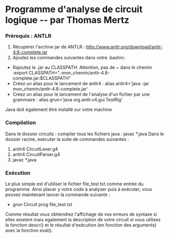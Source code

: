 # Programme d'analyse de circuit logique  -- par Thomas Mertz

### Prérequis : ANTLR

1. Récupérer l'archive jar de ANTLR : http://www.antlr.org/download/antlr-4.8-complete.jar
2. Ajoutez les commandes suivantes dans votre .bashrc: 

* Rajoutez le .jar au CLASSPATH. Attention, pas de ~ dans le chemin :export           CLASSPATH=".:mon_chemin/antlr-4.8-complete.jar:$CLASSPATH"
* Créez un alias pour le lancement de antlr4 : alias antlr4='java -jar mon_chemin/antlr-4.8-complete.jar'
* Créez un alias pour le lancement de l'analyse d'un fichier par une grammaire : alias grun='java           org.antlr.v4.gui.TestRig'

Java doit également être installé sur votre machine

### Compilation

Dans le dossier circuits : compiler tous les fichiers java : javac *.java
Dans le dossier racine, exécuter la suite de commandes suivantes :

1. antlr4 CircuitLexer.g4  
2. antlr4 CircuitParser.g4
3. javac *.java

### Exécution

Le plus simple est d'utiliser le fichier file_test.txt comme entrée du programme. Ainsi placer y votre code à analyser puis à exécuter, vous pouvez maintenant lancer la commande suivante :

* grun Circuit prog file_test.txt  

Comme résultat vous obtiendrez l'affichage de vos erreurs de syntaxe si elles existent mais egalement la description de votre circuit si vous utilisez la fonction descr() et le résultat d'exécution (en fonction des arguments) avec la fonction eval().
